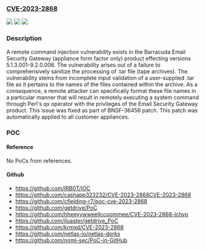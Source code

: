 ### [CVE-2023-2868](https://cve.mitre.org/cgi-bin/cvename.cgi?name=CVE-2023-2868)
![](https://img.shields.io/static/v1?label=Product&message=Barracuda%20Email%20Security%20Gateway&color=blue)
![](https://img.shields.io/static/v1?label=Version&message=5.1.3.001%3C%209.2.0.006%20&color=brighgreen)
![](https://img.shields.io/static/v1?label=Vulnerability&message=CWE-20%20Improper%20Input%20Validation&color=brighgreen)

### Description

A remote command injection vulnerability exists in the Barracuda Email Security Gateway (appliance form factor only) product effecting versions 5.1.3.001-9.2.0.006. The vulnerability arises out of a failure to comprehensively sanitize the processing of .tar file (tape archives). The vulnerability stems from incomplete input validation of a user-supplied .tar file as it pertains to the names of the files contained within the archive. As a consequence, a remote attacker can specifically format these file names in a particular manner that will result in remotely executing a system command through Perl's qx operator with the privileges of the Email Security Gateway product. This issue was fixed as part of BNSF-36456 patch. This patch was automatically applied to all customer appliances.

### POC

#### Reference
No PoCs from references.

#### Github
- https://github.com/IRB0T/IOC
- https://github.com/cashapp323232/CVE-2023-2868CVE-2023-2868
- https://github.com/cfielding-r7/poc-cve-2023-2868
- https://github.com/getdrive/PoC
- https://github.com/hheeyywweellccoommee/CVE-2023-2868-lchvp
- https://github.com/iluaster/getdrive_PoC
- https://github.com/krmxd/CVE-2023-2868
- https://github.com/netlas-io/netlas-dorks
- https://github.com/nomi-sec/PoC-in-GitHub

